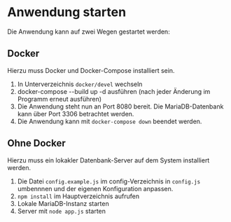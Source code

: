 Anwendung starten
=================

Die Anwendung kann auf zwei Wegen gestartet werden:

Docker
------

Hierzu muss Docker und Docker-Compose installiert sein.

1. In Unterverzeichnis `docker/devel` wechseln
2. docker-compose --build up -d ausführen (nach jeder Änderung im Programm erneut ausführen)
3. Die Anwendung steht nun an Port 8080 bereit. Die MariaDB-Datenbank kann über Port 3306 betrachtet werden.
4. Die Anwendung kann mit `docker-compose down` beendet werden.

Ohne Docker
-----------

Hierzu muss ein lokakler Datenbank-Server auf dem System installiert werden.

1. Die Datei `config.example.js` im config-Verzeichnis in `config.js` umbennnen und der eigenen Konfiguration anpassen.
2. `npm install` im Hauptverzeichnis aufrufen
3. Lokale MariaDB-Instanz starten
4. Server mit `node app.js` starten